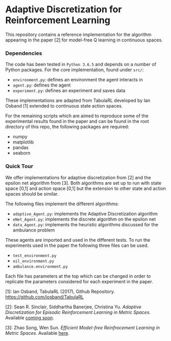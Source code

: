 # Adaptive Discretization for Reinforcement Learning
This repository contains a reference implementation for the algorithm
appearing in the paper \[2\] for model-free Q learning in continuous spaces.

### Dependencies
The code has been tested in `Python 3.6.5` and depends on a number of Python
packages. For the core implementation, found under `src/`:

* `environment.py`: defines an environment the agent interacts in
* `agent.py`: defines the agent
* `experiment.py`: defines an experiment and saves data

These implementations are adapted from TabulaRL developed by Ian Osband \[1\] extended to continuous state action spaces.


For the remaining scripts which are aimed to reproduce some of the experimental
results found in the paper and can be found in the root directory of this repo,
the following packages are required:

* numpy
* matplotlib
* pandas
* seaborn

### Quick Tour

We offer implementations for adaptive discretization from \[2\] and the epsilon net algorithm from \[3\].  Both algorithms are set up to run with state space [0,1] and action space [0,1] but the extension to other state and action spaces should be similar.

The following files implement the different algorithms:
* `adaptive_Agent.py`: implements the Adaptive Discretization algorithm
* `eNet_Agent.py`: implements the discrete algorithm on the epsilon net
* `data_Agent.py`: implements the heuristic algorithms discussed for the ambulance problem

These agents are imported and used in the different tests.  To run the experiments used in the paper the following three files can be used.
* `test_environment.py`
* `oil_environment.py`
* `ambulance.environment.py`

Each file has parameters at the top which can be changed in order to replicate the parameters considered for each experiment in the paper.


\[1\]: Ian Osband, TabulaRL (2017), Github Repository. https://github.com/iosband/TabulaRL

\[2\]: Sean R. Sinclair, Siddhartha Banerjee, Christina Yu. *Adaptive Discretization for Episodic Reinforcement Learning in Metric Spaces.*
Available [coming soon]().

\[3\]: Zhao Song, Wen Sun. *Efficient Model-free Reinfrocement Learning in Metric Spaces.* Available [here](https://arxiv.org/abs/1905.00475).
